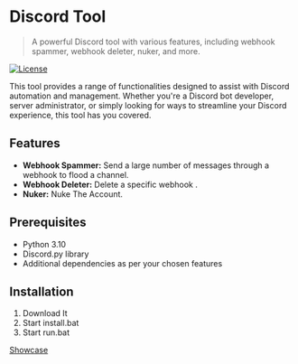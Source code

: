 # Discord Tool

> A powerful Discord tool with various features, including webhook spammer, webhook deleter, nuker, and more.

[![License](https://img.shields.io/badge/license-MIT-blue.svg)](LICENSE)

This tool provides a range of functionalities designed to assist with Discord automation and management. Whether you're a Discord bot developer, server administrator, or simply looking for ways to streamline your Discord experience, this tool has you covered.

## Features

- **Webhook Spammer:** Send a large number of messages through a webhook to flood a channel.
- **Webhook Deleter:** Delete a specific webhook .
- **Nuker:** Nuke The Account.


## Prerequisites

- Python 3.10 
- Discord.py library
- Additional dependencies as per your chosen features

## Installation

1. Download It
2. Start install.bat
3. Start run.bat


[Showcase](https://cdn.discordapp.com/attachments/1113127404223856672/1113348209503371315/image.png)


